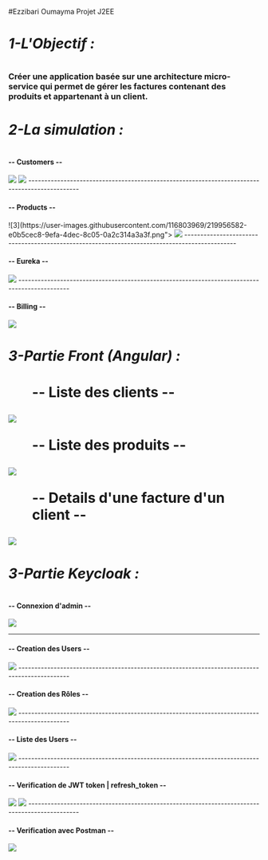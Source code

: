 #Ezzibari Oumayma Projet J2EE
<h1><i>1-L'Objectif :</i><h1>
<h3>Créer une application basée sur une architecture micro-service qui permet de gérer les factures contenant des produits et appartenant à un client.</h3>

<h1><i>2-La simulation :</i><h1>
<h4>-- Customers -- </h4>
<img src="https://user-images.githubusercontent.com/116803969/219956508-3ee95f88-fd06-4033-9194-65ce704823d2.png">
<img src="https://user-images.githubusercontent.com/116803969/219956515-c7238b4f-44df-4237-bef9-0180dbd830cb.png">
----------------------------------------------------------------------------------------------
<h4>-- Products -- </h4>
![3](https://user-images.githubusercontent.com/116803969/219956582-e0b5cec8-9efa-4dec-8c05-0a2c314a3a3f.png">
<img src="https://user-images.githubusercontent.com/116803969/219956584-cbe4022d-673d-40e9-b54c-c3f9f0566116.png">
----------------------------------------------------------------------------------------------
<h4>-- Eureka -- </h4>
<img src="https://user-images.githubusercontent.com/116803969/219956671-ecd9e71f-6e6c-478e-84e5-1815c8d95fba.png">
----------------------------------------------------------------------------------------------
<h4>-- Billing -- </h4>
<img src="https://user-images.githubusercontent.com/116803969/219956700-09ad1117-0c37-405b-95d9-9cbd57292cf8.png">

<h1><i>3-Partie Front (Angular) :</i><h1>
<ul>-- Liste des clients --</ul>
<img src="https://user-images.githubusercontent.com/116803969/219956719-be6dfffc-d17d-4800-aa4c-bdc9a67e5620.png">
<ul>-- Liste des produits --</ul>
<img src="https://user-images.githubusercontent.com/116803969/219956728-b043aa60-7103-4907-a1ab-8aa421661c09.png">
<ul>-- Details d'une facture d'un client --</ul>
<img src="https://user-images.githubusercontent.com/80590096/209116954-7f01aac1-d872-4d83-81c8-b20a14ce40eb.PNG">

<h1><i>3-Partie Keycloak :</i><h1>
<h4>-- Connexion d'admin -- </h4>
<img src="https://user-images.githubusercontent.com/116803969/219956832-e1389426-db3b-4b38-9bd2-0712d24747eb.png">

----------------------------------------------------------------------------------------------
<h4>-- Creation des Users -- </h4>
<img src="https://user-images.githubusercontent.com/116803969/219956941-a8c321a1-d428-4b10-bbfa-eb93688e27d6.png">
----------------------------------------------------------------------------------------------
<h4>-- Creation des Rôles -- </h4>
<img src="https://user-images.githubusercontent.com/116803969/219956973-9c1bd318-ef69-4612-bc60-bb243c36c6aa.png">
----------------------------------------------------------------------------------------------
<h4>-- Liste des Users -- </h4>
<img src="https://user-images.githubusercontent.com/116803969/219957026-1a8f159f-b347-405e-8371-e72ca11c093b.png">
----------------------------------------------------------------------------------------------
<h4>-- Verification de JWT token | refresh_token -- </h4>
<img src="https://user-images.githubusercontent.com/116803969/219957093-950e30bf-bba4-43fd-afaf-eb057a80e901.png">
<img src="https://user-images.githubusercontent.com/116803969/219957097-358445b1-6fac-49ff-ab69-d9e9bf31fce6.png">
----------------------------------------------------------------------------------------------
<h4>-- Verification avec Postman -- </h4>
<img src="https://user-images.githubusercontent.com/116803969/219957140-57bb8ffa-f441-4abf-a40c-8712f66db233.png">


